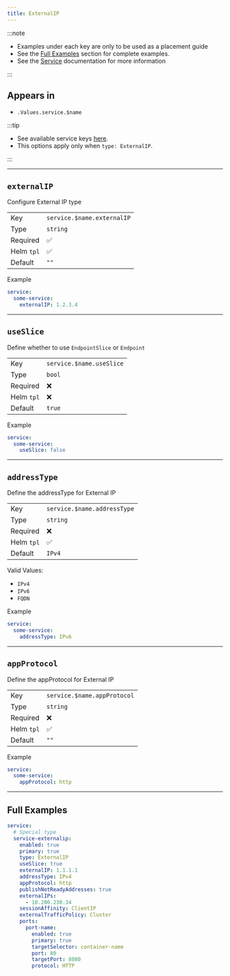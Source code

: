 ```yaml
---
title: ExternalIP
---
```


:::note

- Examples under each key are only to be used as a placement guide
- See the [Full Examples](/common/service/externalip#full-examples) section for complete examples.
- See the [Service](/common/service) documentation for more information

:::

## Appears in

- `.Values.service.$name`

:::tip

- See available service keys [here](/common/service).
- This options apply only when `type: ExternalIP`.

:::

---

## `externalIP`

Configure External IP type

|            |                            |
| ---------- | -------------------------- |
| Key        | `service.$name.externalIP` |
| Type       | `string`                   |
| Required   | ✅                         |
| Helm `tpl` | ✅                         |
| Default    | `""`                       |

Example

```yaml
service:
  some-service:
    externalIP: 1.2.3.4
```

---

## `useSlice`

Define whether to use `EndpointSlice` or `Endpoint`

|            |                          |
| ---------- | ------------------------ |
| Key        | `service.$name.useSlice` |
| Type       | `bool`                   |
| Required   | ❌                       |
| Helm `tpl` | ❌                       |
| Default    | `true`                   |

Example

```yaml
service:
  some-service:
    useSlice: false
```

---

## `addressType`

Define the addressType for External IP

|            |                             |
| ---------- | --------------------------- |
| Key        | `service.$name.addressType` |
| Type       | `string`                    |
| Required   | ❌                          |
| Helm `tpl` | ✅                          |
| Default    | `IPv4`                      |

Valid Values:

- `IPv4`
- `IPv6`
- `FQDN`

Example

```yaml
service:
  some-service:
    addressType: IPv6
```

---

## `appProtocol`

Define the appProtocol for External IP

|            |                             |
| ---------- | --------------------------- |
| Key        | `service.$name.appProtocol` |
| Type       | `string`                    |
| Required   | ❌                          |
| Helm `tpl` | ✅                          |
| Default    | `""`                        |

Example

```yaml
service:
  some-service:
    appProtocol: http
```

---

## Full Examples

```yaml
service:
  # Special type
  service-externalip:
    enabled: true
    primary: true
    type: ExternalIP
    useSlice: true
    externalIP: 1.1.1.1
    addressType: IPv4
    appProtocol: http
    publishNotReadyAddresses: true
    externalIPs:
      - 10.200.230.34
    sessionAffinity: ClientIP
    externalTrafficPolicy: Cluster
    ports:
      port-name:
        enabled: true
        primary: true
        targetSelector: container-name
        port: 80
        targetPort: 8080
        protocol: HTTP
```

